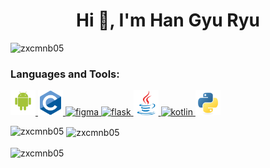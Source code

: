 <h1 align="center">Hi 👋, I'm Han Gyu Ryu</h1>
<p align="left"> <img src="https://komarev.com/ghpvc/?username=zxcmnb05&label=Profile%20views&color=0e75b6&style=flat" alt="zxcmnb05" /> </p>

<h3 align="left">Languages and Tools:</h3>
<p align="left"> <a href="https://developer.android.com" target="_blank"> <img src="https://raw.githubusercontent.com/devicons/devicon/master/icons/android/android-original-wordmark.svg" alt="android" width="40" height="40"/> </a> <a href="https://www.cprogramming.com/" target="_blank"> <img src="https://raw.githubusercontent.com/devicons/devicon/master/icons/c/c-original.svg" alt="c" width="40" height="40"/> </a> <a href="https://www.figma.com/" target="_blank"> <img src="https://www.vectorlogo.zone/logos/figma/figma-icon.svg" alt="figma" width="40" height="40"/> </a> <a href="https://flask.palletsprojects.com/" target="_blank"> <img src="https://www.vectorlogo.zone/logos/pocoo_flask/pocoo_flask-icon.svg" alt="flask" width="40" height="40"/> </a> <a href="https://www.java.com" target="_blank"> <img src="https://raw.githubusercontent.com/devicons/devicon/master/icons/java/java-original.svg" alt="java" width="40" height="40"/> </a> <a href="https://kotlinlang.org" target="_blank"> <img src="https://www.vectorlogo.zone/logos/kotlinlang/kotlinlang-icon.svg" alt="kotlin" width="40" height="40"/> </a> <a href="https://www.python.org" target="_blank"> <img src="https://raw.githubusercontent.com/devicons/devicon/master/icons/python/python-original.svg" alt="python" width="40" height="40"/> </a> </p>

<p><img align="left" src="https://github-readme-stats.vercel.app/api/top-langs?username=zxcmnb05&show_icons=true&locale=en&layout=compact" alt="zxcmnb05" /></p>

<p>&nbsp;<img align="center" src="https://github-readme-stats.vercel.app/api?username=zxcmnb05&show_icons=true&locale=en" alt="zxcmnb05" /></p>

<p><img align="center" src="https://github-readme-streak-stats.herokuapp.com/?user=zxcmnb05&" alt="zxcmnb05" /></p>
